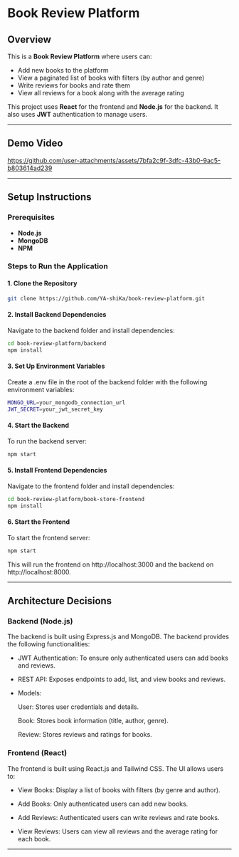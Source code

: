 # Book Review Platform

## Overview
This is a **Book Review Platform** where users can:
- Add new books to the platform
- View a paginated list of books with filters (by author and genre)
- Write reviews for books and rate them
- View all reviews for a book along with the average rating

This project uses **React** for the frontend and **Node.js** for the backend. It also uses **JWT** authentication to manage users.

---

## Demo Video



https://github.com/user-attachments/assets/7bfa2c9f-3dfc-43b0-9ac5-b803614ad239




---

## Setup Instructions

### Prerequisites
- **Node.js** 
- **MongoDB** 
- **NPM** 

### Steps to Run the Application

#### 1. Clone the Repository
```bash
git clone https://github.com/YA-shiKa/book-review-platform.git
```

#### 2. Install Backend Dependencies
Navigate to the backend folder and install dependencies:

```bash
cd book-review-platform/backend
npm install
```

#### 3. Set Up Environment Variables
Create a .env file in the root of the backend folder with the following environment variables:

```bash
MONGO_URL=your_mongodb_connection_url
JWT_SECRET=your_jwt_secret_key
```

#### 4. Start the Backend
To run the backend server:

```bash
npm start
```

#### 5. Install Frontend Dependencies
Navigate to the frontend folder and install dependencies:

```bash
cd book-review-platform/book-store-frontend
npm install
```

#### 6. Start the Frontend
To start the frontend server:

```bash
npm start
```
This will run the frontend on http://localhost:3000 and the backend on http://localhost:8000.

---

## Architecture Decisions
### Backend (Node.js)

The backend is built using Express.js and MongoDB. The backend provides the following functionalities:

- JWT Authentication: To ensure only authenticated users can add books and reviews.

- REST API: Exposes endpoints to add, list, and view books and reviews.

- Models:
  
  User: Stores user credentials and details.
  
  Book: Stores book information (title, author, genre).
  
  Review: Stores reviews and ratings for books.

### Frontend (React)

The frontend is built using React.js and Tailwind CSS. The UI allows users to:

- View Books: Display a list of books with filters (by genre and author).

- Add Books: Only authenticated users can add new books.

- Add Reviews: Authenticated users can write reviews and rate books.

- View Reviews: Users can view all reviews and the average rating for each book.

---
